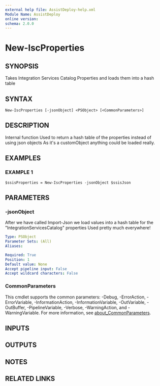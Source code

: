 ```yaml
---
external help file: AssistDeploy-help.xml
Module Name: AssistDeploy
online version:
schema: 2.0.0
---
```


# New-IscProperties

## SYNOPSIS
Takes Integration Services Catalog Properties and loads them into a hash table

## SYNTAX

```
New-IscProperties [-jsonObject] <PSObject> [<CommonParameters>]
```

## DESCRIPTION
Internal function
Used to return a hash table of the properties instead of using json objects
As it's a customObject anything could be loaded really.

## EXAMPLES

### EXAMPLE 1
```
$ssisProperties = New-IscProperties -jsonObject $ssisJson
```

## PARAMETERS

### -jsonObject
After we have called Import-Json we load values into a hash table for the "IntegrationServicesCatalog" properties
Used pretty much everywhere!

```yaml
Type: PSObject
Parameter Sets: (All)
Aliases:

Required: True
Position: 1
Default value: None
Accept pipeline input: False
Accept wildcard characters: False
```

### CommonParameters
This cmdlet supports the common parameters: -Debug, -ErrorAction, -ErrorVariable, -InformationAction, -InformationVariable, -OutVariable, -OutBuffer, -PipelineVariable, -Verbose, -WarningAction, and -WarningVariable. For more information, see [about_CommonParameters](http://go.microsoft.com/fwlink/?LinkID=113216).

## INPUTS

## OUTPUTS

## NOTES

## RELATED LINKS
